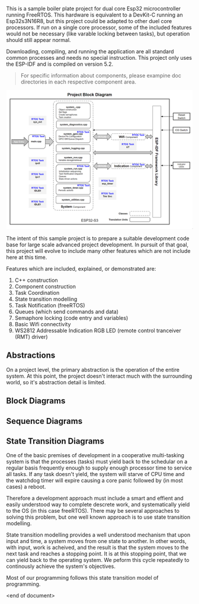 This is a sample boiler plate project for dual core Esp32 microcontroller running FreeRTOS.  This hardware is equivalent to a DevKit-C running an Esp32s3N16R8, but this project could be adapted to other duel core processors.   If run on a single core processor, some of the included features would not be necessary (like varable locking between tasks), but operation should still appear normal.

Downloading, compiling, and running the application are all standard common processes and needs no special instruction.  This project only uses the ESP-IDF and is compiled on version 5.2.

>For specific information about components, please exampine doc directories in each respective component area.  

![system_block](./docs/images/project_block.png)

The intent of this sample project is to prepare a suitable development code base for large scale advanced project development.  In pursuit of that goal, this project will evolve to include many other features which are not include here at this time.

Features which are included, explained, or demonstrated are:
1. C++ construction
2. Component construction
3. Task Coordination
4. State transition modelling
5. Task Notification (freeRTOS)
6. Queues (which send commands and data)
7. Semaphore locking (code entry and variables)
8. Basic Wifi connectivity
9. WS2812 Addressable Indication RGB LED (remote control tranceiver (RMT) driver)

## Abstractions
On a project level, the primary abstraction is the operation of the entire system.  At this point, the project doesn't interact much with the surrounding world, so it's abstraction detail is limited.

## Block Diagrams

## Sequence Diagrams

## State Transition Diagrams
One of the basic premises of development in a cooperative multi-tasking system is that the processes (tasks) must yield back to the schedular on a regular basis frequently enough to supply enough processor time to service all tasks.   If any task doesn't yield, the system will starve of CPU time and the watchdog timer will expire causing a core panic followed by (in most cases) a reboot.

Therefore a development approach must include a smart and effient and easily understood way to complete descrete work, and systematically yield to the OS (in this case freeRTOS).  There may be several approaches to solving this problem, but one well known approach is to use state transition modelling.

State transition modelling provides a well understood mechanism that upon input and time, a system moves from one state to another. In other words, with input, work is acheived, and the result is that the system moves to the next task and reaches a stopping point.   It is at this stopping point, that we can yield back to the operating system.   We peform this cycle repeatedly to continously achieve the system's objectives.

Most of our programming follows this state transition model of programming.

\<end of document>